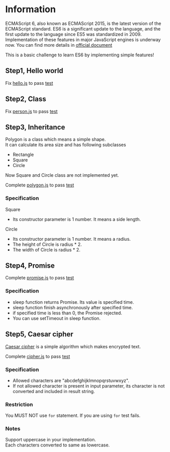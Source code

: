# Information
ECMAScript 6, also known as ECMAScript 2015, is the latest version of the ECMAScript standard. ES6 is a significant update to the language, and the first update to the language since ES5 was standardized in 2009. Implementation of these features in major JavaScript engines is underway now.
You can find more details in [official document](http://www.ecma-international.org/ecma-262/6.0/ECMA-262.pdf)

This is a basic challenge to learn ES6 by implementing simple features!


## Step1, Hello world

Fix [hello.js](es6/src/hello.js) to pass [test](es6/test/hello.spec.js)


## Step2, Class

Fix [person.js](es6/src/person.js) to pass [test](es6/test/person.spec.js)


## Step3, Inheritance

Polygon is a class which means a simple shape.  
It can calculate its area size and has following subclasses

- Rectangle
- Square
- Circle

Now Square and Circle class are not implemented yet.

Complete [polygon.js](es6/src/polygon.js) to pass [test](es6/test/polygon.spec.js)

### Specification

Square
- Its constructor parameter is 1 number. It means a side length.

Circle
- Its constructor parameter is 1 number. It means a radius.
- The height of Circle is radius * 2.
- The width of Circle is radius * 2.


## Step4, Promise

Complete [promise.js](es6/src/promise.js) to pass [test](es6/test/promise.spec.js)

### Specification
- sleep function returns Promise. Its value is specified time.
- sleep function finish asynchronously after specified time.
- if specified time is less than 0, the Promise rejected.
- You can use setTimeout in sleep function.


## Step5, Caesar cipher
[Caesar cipher](https://en.wikipedia.org/wiki/Caesar_cipher) is a simple algorithm which makes encrypted text.

Complete [cipher.js](es6/src/cipher.js) to pass [test](es6/test/cipher.spec.js)

### Specification
- Allowed characters are "abcdefghijklmnopqrstuvwxyz". 
- If not allowed character is present in input parameter, its character is not converted and included in result string.

### Restriction
You MUST NOT use `for` statement.
If you are using `for` test fails.

### Notes
Support uppercase in your implementation.  
Each characters converted to same as lowercase.
